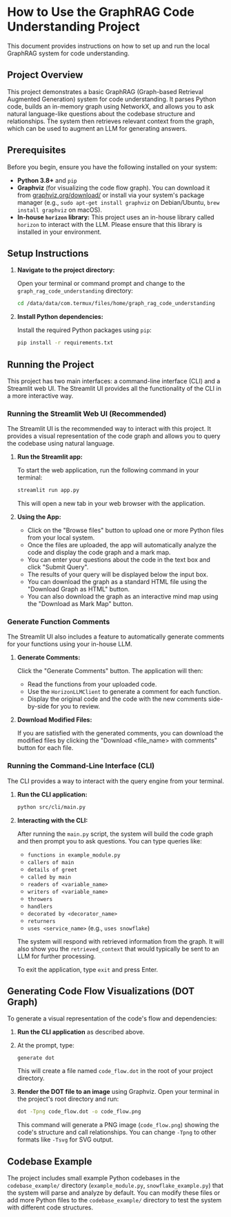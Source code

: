 # How to Use the GraphRAG Code Understanding Project

This document provides instructions on how to set up and run the local GraphRAG system for code understanding.

## Project Overview

This project demonstrates a basic GraphRAG (Graph-based Retrieval Augmented Generation) system for code understanding. It parses Python code, builds an in-memory graph using NetworkX, and allows you to ask natural language-like questions about the codebase structure and relationships. The system then retrieves relevant context from the graph, which can be used to augment an LLM for generating answers.

## Prerequisites

Before you begin, ensure you have the following installed on your system:

*   **Python 3.8+** and `pip`
*   **Graphviz** (for visualizing the code flow graph). You can download it from [graphviz.org/download/](https://graphviz.org/download/) or install via your system's package manager (e.g., `sudo apt-get install graphviz` on Debian/Ubuntu, `brew install graphviz` on macOS).
*   **In-house `horizon` library:** This project uses an in-house library called `horizon` to interact with the LLM. Please ensure that this library is installed in your environment.

## Setup Instructions

1.  **Navigate to the project directory:**

    Open your terminal or command prompt and change to the `graph_rag_code_understanding` directory:
    ```bash
    cd /data/data/com.termux/files/home/graph_rag_code_understanding
    ```

2.  **Install Python dependencies:**

    Install the required Python packages using `pip`:
    ```bash
    pip install -r requirements.txt
    ```

## Running the Project

This project has two main interfaces: a command-line interface (CLI) and a Streamlit web UI. The Streamlit UI provides all the functionality of the CLI in a more interactive way.

### Running the Streamlit Web UI (Recommended)

The Streamlit UI is the recommended way to interact with this project. It provides a visual representation of the code graph and allows you to query the codebase using natural language.

1.  **Run the Streamlit app:**

    To start the web application, run the following command in your terminal:
    ```bash
    streamlit run app.py
    ```

    This will open a new tab in your web browser with the application.

2.  **Using the App:**

    -   Click on the "Browse files" button to upload one or more Python files from your local system.
    -   Once the files are uploaded, the app will automatically analyze the code and display the code graph and a mark map.
    -   You can enter your questions about the code in the text box and click "Submit Query".
    -   The results of your query will be displayed below the input box.
    -   You can download the graph as a standard HTML file using the "Download Graph as HTML" button.
    -   You can also download the graph as an interactive mind map using the "Download as Mark Map" button.

### Generate Function Comments

The Streamlit UI also includes a feature to automatically generate comments for your functions using your in-house LLM.

1.  **Generate Comments:**

    Click the "Generate Comments" button. The application will then:
    -   Read the functions from your uploaded code.
    -   Use the `HorizonLLMClient` to generate a comment for each function.
    -   Display the original code and the code with the new comments side-by-side for you to review.

2.  **Download Modified Files:**

    If you are satisfied with the generated comments, you can download the modified files by clicking the "Download <file_name> with comments" button for each file.

### Running the Command-Line Interface (CLI)

The CLI provides a way to interact with the query engine from your terminal.

1.  **Run the CLI application:**
    ```bash
    python src/cli/main.py
    ```

2.  **Interacting with the CLI:**

    After running the `main.py` script, the system will build the code graph and then prompt you to ask questions. You can type queries like:

    *   `functions in example_module.py`
    *   `callers of main`
    *   `details of greet`
    *   `called by main`
    *   `readers of <variable_name>`
    *   `writers of <variable_name>`
    *   `throwers`
    *   `handlers`
    *   `decorated by <decorator_name>`
    *   `returners`
    *   `uses <service_name>` (e.g., `uses snowflake`)

    The system will respond with retrieved information from the graph. It will also show you the `retrieved_context` that would typically be sent to an LLM for further processing.

    To exit the application, type `exit` and press Enter.

## Generating Code Flow Visualizations (DOT Graph)

To generate a visual representation of the code's flow and dependencies:

1.  **Run the CLI application** as described above.
2.  At the prompt, type:
    ```
    generate dot
    ```
    This will create a file named `code_flow.dot` in the root of your project directory.

3.  **Render the DOT file to an image** using Graphviz. Open your terminal in the project's root directory and run:
    ```bash
    dot -Tpng code_flow.dot -o code_flow.png
    ```
    This command will generate a PNG image (`code_flow.png`) showing the code's structure and call relationships. You can change `-Tpng` to other formats like `-Tsvg` for SVG output.

## Codebase Example

The project includes small example Python codebases in the `codebase_example/` directory (`example_module.py`, `snowflake_example.py`) that the system will parse and analyze by default. You can modify these files or add more Python files to the `codebase_example/` directory to test the system with different code structures.
